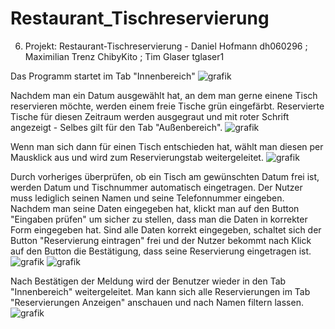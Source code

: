 # Restaurant_Tischreservierung
6. Projekt: Restaurant-Tischreservierung - Daniel Hofmann dh060296 ; Maximilian Trenz ChibyKito ; Tim Glaser tglaser1

Das Programm startet im Tab "Innenbereich"
![grafik](https://user-images.githubusercontent.com/95036785/151723201-08b2ec62-34ed-4924-b057-29706366ed71.png)

Nachdem man ein Datum ausgewählt hat, an dem man gerne einene Tisch reservieren möchte, werden einem freie Tische grün eingefärbt. Reservierte Tische für diesen Zeitraum werden ausgegraut und mit roter Schrift angezeigt - Selbes gilt für den Tab "Außenbereich".
![grafik](https://user-images.githubusercontent.com/95036785/151723297-37bcd657-3b33-4952-aaa6-d670e6e6dd08.png)


Wenn man sich dann für einen Tisch entschieden hat, wählt man diesen per Mausklick aus und wird zum Reservierungstab weitergeleitet.
![grafik](https://user-images.githubusercontent.com/95036785/151723335-6715493a-98ff-44e9-adc5-52863e020150.png)

Durch vorheriges überprüfen, ob ein Tisch am gewünschten Datum frei ist, werden Datum und Tischnummer automatisch eingetragen. Der Nutzer muss lediglich seinen Namen und seine Telefonnummer eingeben.
Nachdem man seine Daten eingegeben hat, klickt man auf den Button "Eingaben prüfen" um sicher zu stellen, dass man die Daten in korrekter Form eingegeben hat.
Sind alle Daten korrekt eingegeben, schaltet sich der Button "Reservierung eintragen" frei und der Nutzer bekommt nach Klick auf den Button die Bestätigung, dass seine Reservierung eingetragen ist. 
![grafik](https://user-images.githubusercontent.com/95036785/151723468-db12c204-4161-4f6f-9fdc-fdc52177c7b9.png)
![grafik](https://user-images.githubusercontent.com/95036785/151723476-1bc54f7f-d96b-4c8c-bcda-52bfa0794bb8.png)

Nach Bestätigen der Meldung wird der Benutzer wieder in den Tab "Innenbereich" weitergeleitet.
Man kann sich alle Reservierungen im Tab "Reservierungen Anzeigen" anschauen und nach Namen filtern lassen.
![grafik](https://user-images.githubusercontent.com/95036785/151723544-37dea114-ade2-47b4-b5b7-e0bd8ec062a6.png)
